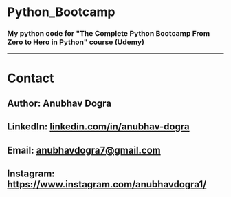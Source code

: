 # Python_Bootcamp

### My python code for "The Complete Python Bootcamp From Zero to Hero in Python" course (Udemy)
---
# Contact

## Author: Anubhav Dogra
## LinkedIn: [linkedin.com/in/anubhav-dogra ](https://www.linkedin.com/in/anubhav-dogra/)
## Email: anubhavdogra7@gmail.com
## Instagram: https://www.instagram.com/anubhavdogra1/
